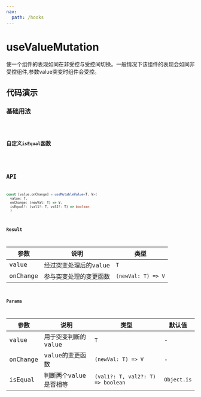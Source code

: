 ```yaml
---
nav:
  path: /hooks
---
```


# useValueMutation

使一个组件的表现如同在非受控与受控间切换。一般情况下该组件的表现会如同非受控组件,参数value突变时组件会受控。

## 代码演示

### 基础用法

<code  src="./demo/demo1.tsx"/>

### 自定义`isEqual`函数

<code  src="./demo/demo2.tsx"/>

## API

```ts
const [value,onChange] = useMutableValue<T, V>(
  value: T,
  onChange: (newVal: T) => V,
  isEqual?: (val1?: T, val2?: T) => boolean
  )
```

### Result

| 参数     | 说明                   | 类型               |
| -------- | ---------------------- | ------------------ |
| value    | 经过突变处理后的value  | `T`                |
| onChange | 参与突变处理的变更函数 | `(newVal: T) => V` |

### Params

| 参数     | 说明                  | 类型                              | 默认值      |
| -------- | --------------------- | --------------------------------- | ----------- |
| value    | 用于突变判断的value   | `T`                               | -           |
| onChange | value的变更函数       | `(newVal: T) => V`                | -           |
| isEqual  | 判断两个value是否相等 | `(val1?: T, val2?: T) => boolean` | `Object.is` |
